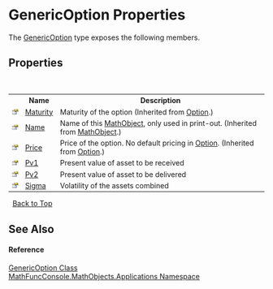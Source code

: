 # GenericOption Properties
 

The <a href="eab42e37-8d95-7929-eed8-12205d5a0f53">GenericOption</a> type exposes the following members.


## Properties
&nbsp;<table><tr><th></th><th>Name</th><th>Description</th></tr><tr><td>![Public property](media/pubproperty.gif "Public property")</td><td><a href="df88782c-d691-8fbf-cc0e-b85e10a1a003">Maturity</a></td><td>
Maturity of the option
 (Inherited from <a href="03a5ddd0-9c60-07f4-42e6-a2afd39c4365">Option</a>.)</td></tr><tr><td>![Public property](media/pubproperty.gif "Public property")</td><td><a href="7c6d74af-467f-3271-ca40-a41261eb9865">Name</a></td><td>
Name of this <a href="bce605e3-e729-258a-0e66-9bfb6e48c607">MathObject</a>, only used in print-out.
 (Inherited from <a href="bce605e3-e729-258a-0e66-9bfb6e48c607">MathObject</a>.)</td></tr><tr><td>![Public property](media/pubproperty.gif "Public property")</td><td><a href="e192ad57-648b-2d2c-24e2-cfd4f717d85d">Price</a></td><td>
Price of the option. No default pricing in <a href="03a5ddd0-9c60-07f4-42e6-a2afd39c4365">Option</a>.
 (Inherited from <a href="03a5ddd0-9c60-07f4-42e6-a2afd39c4365">Option</a>.)</td></tr><tr><td>![Public property](media/pubproperty.gif "Public property")</td><td><a href="7b4eeab2-60e2-c422-5a07-3315b54313ad">Pv1</a></td><td>
Present value of asset to be received</td></tr><tr><td>![Public property](media/pubproperty.gif "Public property")</td><td><a href="a6b6fb03-2460-2d7b-b300-f299a9846a19">Pv2</a></td><td>
Present value of asset to be delivered</td></tr><tr><td>![Public property](media/pubproperty.gif "Public property")</td><td><a href="d5b6b537-c6b9-f145-42be-dadbe0974e70">Sigma</a></td><td>
Volatility of the assets combined</td></tr></table>&nbsp;
<a href="#genericoption-properties">Back to Top</a>

## See Also


#### Reference
<a href="eab42e37-8d95-7929-eed8-12205d5a0f53">GenericOption Class</a><br /><a href="d9e4b2f9-9258-2f31-ca55-43e6b838bbc3">MathFuncConsole.MathObjects.Applications Namespace</a><br />